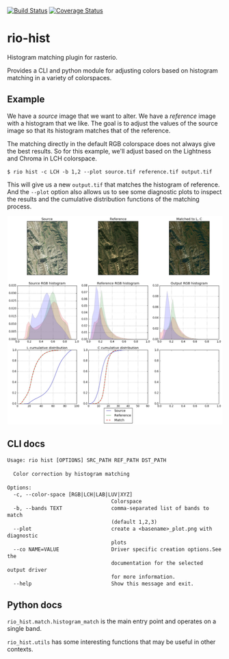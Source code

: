 [![Build Status](https://travis-ci.org/mapbox/rio-hist.svg?branch=master)](https://travis-ci.org/mapbox/rio-hist)
[![Coverage Status](https://coveralls.io/repos/github/mapbox/rio-hist/badge.svg?branch=master)](https://coveralls.io/github/mapbox/rio-hist?branch=master)

# rio-hist

Histogram matching plugin for rasterio.

Provides a CLI and python module for adjusting colors based on histogram matching in a variety of colorspaces.

## Example

We have a *source* image that we want to alter.
We have a *reference* image with a histogram that we like.
The goal is to adjust the values of the source image so that its histogram matches that of the reference.

The matching directly in the default RGB colorspace does not always give the best results. So for this example, we'll adjust based on the Lightness and Chroma in LCH colorspace.

```
$ rio hist -c LCH -b 1,2 --plot source.tif reference.tif output.tif
```

This will give us a new `output.tif` that matches the histogram of reference. And the `--plot` option
also allows us to see some diagnostic plots to inspect the results and the cumulative distribution functions of the matching process.

<img src="docs/example_plot.jpg">


## CLI docs

```
Usage: rio hist [OPTIONS] SRC_PATH REF_PATH DST_PATH

  Color correction by histogram matching

Options:
  -c, --color-space [RGB|LCH|LAB|LUV|XYZ]
                                  Colorspace
  -b, --bands TEXT                comma-separated list of bands to match
                                  (default 1,2,3)
  --plot                          create a <basename>_plot.png with diagnostic
                                  plots
  --co NAME=VALUE                 Driver specific creation options.See the
                                  documentation for the selected output driver
                                  for more information.
  --help                          Show this message and exit.
```

## Python docs

`rio_hist.match.histogram_match` is the main entry point and operates on a single band.

`rio_hist.utils` has some interesting functions that may be useful in other contexts.


